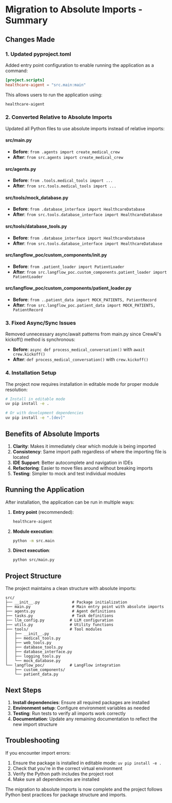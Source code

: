 # Migration to Absolute Imports - Summary

## Changes Made

### 1. Updated pyproject.toml

Added entry point configuration to enable running the application as a command:

```toml
[project.scripts]
healthcare-aigent = "src.main:main"
```

This allows users to run the application using:
```bash
healthcare-aigent
```

### 2. Converted Relative to Absolute Imports

Updated all Python files to use absolute imports instead of relative imports:

#### src/main.py
- **Before**: `from .agents import create_medical_crew`
- **After**: `from src.agents import create_medical_crew`

#### src/agents.py
- **Before**: `from .tools.medical_tools import ...`
- **After**: `from src.tools.medical_tools import ...`

#### src/tools/mock_database.py
- **Before**: `from .database_interface import HealthcareDatabase`
- **After**: `from src.tools.database_interface import HealthcareDatabase`

#### src/tools/database_tools.py
- **Before**: `from .database_interface import HealthcareDatabase`
- **After**: `from src.tools.database_interface import HealthcareDatabase`

#### src/langflow_poc/custom_components/__init__.py
- **Before**: `from .patient_loader import PatientLoader`
- **After**: `from src.langflow_poc.custom_components.patient_loader import PatientLoader`

#### src/langflow_poc/custom_components/patient_loader.py
- **Before**: `from ..patient_data import MOCK_PATIENTS, PatientRecord`
- **After**: `from src.langflow_poc.patient_data import MOCK_PATIENTS, PatientRecord`

### 3. Fixed Async/Sync Issues

Removed unnecessary async/await patterns from main.py since CrewAI's kickoff() method is synchronous:

- **Before**: `async def process_medical_conversation()` with `await crew.kickoff()`
- **After**: `def process_medical_conversation()` with `crew.kickoff()`

### 4. Installation Setup

The project now requires installation in editable mode for proper module resolution:

```bash
# Install in editable mode
uv pip install -e .

# Or with development dependencies
uv pip install -e ".[dev]"
```

## Benefits of Absolute Imports

1. **Clarity**: Makes it immediately clear which module is being imported
2. **Consistency**: Same import path regardless of where the importing file is located
3. **IDE Support**: Better autocomplete and navigation in IDEs
4. **Refactoring**: Easier to move files around without breaking imports
5. **Testing**: Simpler to mock and test individual modules

## Running the Application

After installation, the application can be run in multiple ways:

1. **Entry point** (recommended):
   ```bash
   healthcare-aigent
   ```

2. **Module execution**:
   ```bash
   python -m src.main
   ```

3. **Direct execution**:
   ```bash
   python src/main.py
   ```

## Project Structure

The project maintains a clean structure with absolute imports:

```
src/
├── __init__.py              # Package initialization
├── main.py                  # Main entry point with absolute imports
├── agents.py                # Agent definitions
├── tasks.py                 # Task definitions
├── llm_config.py           # LLM configuration
├── utils.py                # Utility functions
├── tools/                  # Tool modules
│   ├── __init__.py
│   ├── medical_tools.py
│   ├── web_tools.py
│   ├── database_tools.py
│   ├── database_interface.py
│   ├── logging_tools.py
│   └── mock_database.py
└── langflow_poc/           # LangFlow integration
    ├── custom_components/
    └── patient_data.py
```

## Next Steps

1. **Install dependencies**: Ensure all required packages are installed
2. **Environment setup**: Configure environment variables as needed
3. **Testing**: Run tests to verify all imports work correctly
4. **Documentation**: Update any remaining documentation to reflect the new import structure

## Troubleshooting

If you encounter import errors:

1. Ensure the package is installed in editable mode: `uv pip install -e .`
2. Check that you're in the correct virtual environment
3. Verify the Python path includes the project root
4. Make sure all dependencies are installed

The migration to absolute imports is now complete and the project follows Python best practices for package structure and imports. 